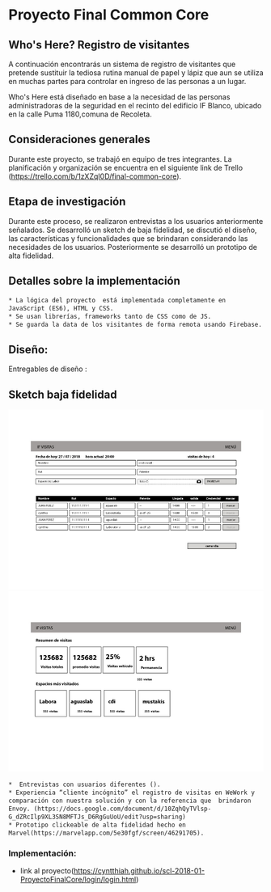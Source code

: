 # Proyecto Final Common Core
## Who's Here? Registro de visitantes
A continuación encontrarás un sistema de registro de visitantes que pretende sustituir la tediosa rutina manual de papel y lápiz que aun se utiliza en muchas partes para controlar en ingreso de las personas a un lugar.

 Who's Here está diseñado en base a la necesidad de las personas administradoras de la seguridad en el recinto del edificio IF Blanco, ubicado en la calle Puma 1180,comuna de Recoleta.

## Consideraciones generales
Durante este proyecto, se trabajó en equipo de tres integrantes. La planificación y organización se encuentra en el siguiente link de Trello (https://trello.com/b/1zXZqI0D/final-common-core). 

## Etapa de investigación

Durante este proceso, se realizaron entrevistas a los usuarios anteriormente señalados. Se desarrolló un sketch de baja fidelidad, se discutió el diseño, las características y funcionalidades que se brindaran considerando las necesidades de los usuarios. Posteriormente se desarrolló un prototipo de alta fidelidad.


## Detalles sobre la implementación

    * La lógica del proyecto  está implementada completamente en JavaScript (ES6), HTML y CSS. 
    * Se usan librerías, frameworks tanto de CSS como de JS.
    * Se guarda la data de los visitantes de forma remota usando Firebase.
    


## Diseño:
Entregables de diseño :

## Sketch baja fidelidad

<img src="/images/1.jpeg" alt="Sketch de Baja Fidelidad"/>
<img src="/images/2.jpeg" alt="Sketch de Baja Fidelidad"/>
    
    *  Entrevistas con usuarios diferentes ().
    * Experiencia “cliente incógnito” el registro de visitas en WeWork y comparación con nuestra solución y con la referencia que  brindaron Envoy. (https://docs.google.com/document/d/10ZqhQyTVlsp-G_dZRcIlp9XL3SN8MFTJs_D6RgGuUoU/edit?usp=sharing)
    * Prototipo clickeable de alta fidelidad hecho en Marvel(https://marvelapp.com/5e30fgf/screen/46291705).
    

### Implementación:
   * link al proyecto(https://cyntthiah.github.io/scl-2018-01-ProyectoFinalCore/login/login.html)




